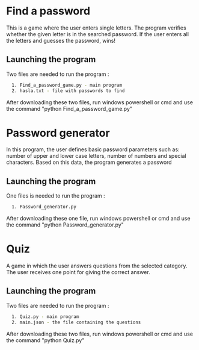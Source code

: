 
# Find a password 

This is a game where the user enters single letters. 
The program verifies whether the given letter is in the searched password. 
If the user enters all the letters and guesses the password, wins!


## Launching the program 
Two files are needed to run the program :

```bash
  1. Find_a_password_game.py - main program
  2. hasla.txt - file with passwords to find
```
  
  After downloading these two files, 
  run windows powershell or cmd and use the command "python Find_a_password_game.py"

# Password generator
In this program, the user defines basic password parameters such as: 
number of upper and lower case letters, number of numbers and special characters.
Based on this data, the program generates a password

## Launching the program 
One files is needed to run the program :

```bash
  1. Password_generator.py
```
After downloading these one file, 
  run windows powershell or cmd and use the command "python Password_generator.py"

# Quiz
A game in which the user answers questions from the selected category. 
The user receives one point for giving the correct answer.

## Launching the program 
Two files are needed to run the program :

```bash
  1. Quiz.py - main program
  2. main.json - the file containing the questions
```
  After downloading these two files, 
  run windows powershell or cmd and use the command "python Quiz.py"